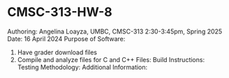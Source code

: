 # CMSC-313-HW-8
Authoring: Angelina Loayza, UMBC, CMSC-313 2:30-3:45pm, Spring 2025
Date: 16 April 2024
Purpose of Software: 
  1. Have grader download files
  2. Compile and analyze files for C and C++
Files:
Build Instructions:
Testing Methodology:
Additional Information: 
